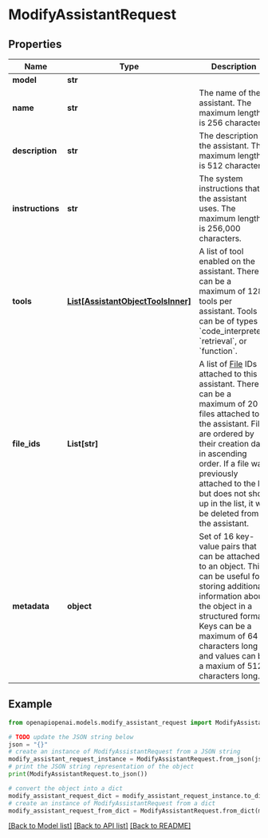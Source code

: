 # ModifyAssistantRequest


## Properties

Name | Type | Description | Notes
------------ | ------------- | ------------- | -------------
**model** | **str** |  | [optional] 
**name** | **str** | The name of the assistant. The maximum length is 256 characters.  | [optional] 
**description** | **str** | The description of the assistant. The maximum length is 512 characters.  | [optional] 
**instructions** | **str** | The system instructions that the assistant uses. The maximum length is 256,000 characters.  | [optional] 
**tools** | [**List[AssistantObjectToolsInner]**](AssistantObjectToolsInner.md) | A list of tool enabled on the assistant. There can be a maximum of 128 tools per assistant. Tools can be of types &#x60;code_interpreter&#x60;, &#x60;retrieval&#x60;, or &#x60;function&#x60;.  | [optional] [default to []]
**file_ids** | **List[str]** | A list of [File](/docs/api-reference/files) IDs attached to this assistant. There can be a maximum of 20 files attached to the assistant. Files are ordered by their creation date in ascending order. If a file was previously attached to the list but does not show up in the list, it will be deleted from the assistant.  | [optional] [default to []]
**metadata** | **object** | Set of 16 key-value pairs that can be attached to an object. This can be useful for storing additional information about the object in a structured format. Keys can be a maximum of 64 characters long and values can be a maxium of 512 characters long.  | [optional] 

## Example

```python
from openapiopenai.models.modify_assistant_request import ModifyAssistantRequest

# TODO update the JSON string below
json = "{}"
# create an instance of ModifyAssistantRequest from a JSON string
modify_assistant_request_instance = ModifyAssistantRequest.from_json(json)
# print the JSON string representation of the object
print(ModifyAssistantRequest.to_json())

# convert the object into a dict
modify_assistant_request_dict = modify_assistant_request_instance.to_dict()
# create an instance of ModifyAssistantRequest from a dict
modify_assistant_request_from_dict = ModifyAssistantRequest.from_dict(modify_assistant_request_dict)
```
[[Back to Model list]](../README.md#documentation-for-models) [[Back to API list]](../README.md#documentation-for-api-endpoints) [[Back to README]](../README.md)



